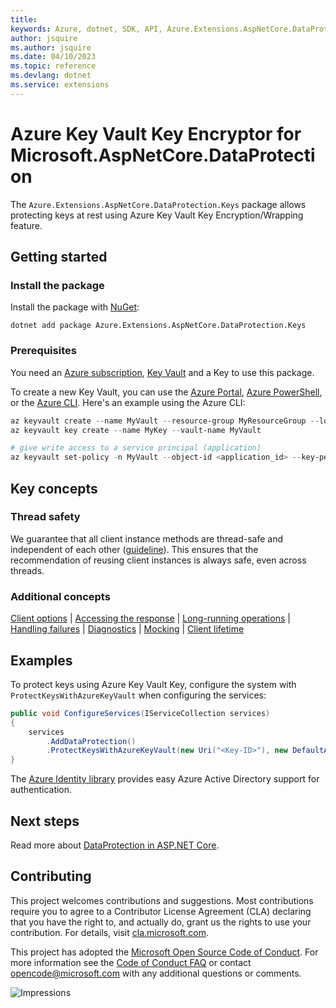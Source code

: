 ```yaml
---
title: 
keywords: Azure, dotnet, SDK, API, Azure.Extensions.AspNetCore.DataProtection.Keys, extensions
author: jsquire
ms.author: jsquire
ms.date: 04/10/2023
ms.topic: reference
ms.devlang: dotnet
ms.service: extensions
---
```

# Azure Key Vault Key Encryptor for Microsoft.AspNetCore.DataProtection

The `Azure.Extensions.AspNetCore.DataProtection.Keys` package allows protecting keys at rest using Azure Key Vault Key Encryption/Wrapping feature.

## Getting started

### Install the package

Install the package with [NuGet][nuget]:

```dotnetcli
dotnet add package Azure.Extensions.AspNetCore.DataProtection.Keys
```

### Prerequisites

You need an [Azure subscription][azure_sub],
[Key Vault][keyvault_doc] and a Key to use this package.

To create a new Key Vault, you can use the [Azure Portal][keyvault_create_portal],
[Azure PowerShell][keyvault_create_ps], or the [Azure CLI][keyvault_create_cli].
Here's an example using the Azure CLI:

```Powershell
az keyvault create --name MyVault --resource-group MyResourceGroup --location westus
az keyvault key create --name MyKey --vault-name MyVault

# give write access to a service principal (application)
az keyvault set-policy -n MyVault --object-id <application_id> --key-permissions get unwrapKey wrapKey
```

## Key concepts

### Thread safety
We guarantee that all client instance methods are thread-safe and independent of each other ([guideline](https://azure.github.io/azure-sdk/dotnet_introduction.html#dotnet-service-methods-thread-safety)). This ensures that the recommendation of reusing client instances is always safe, even across threads.

### Additional concepts
<!-- CLIENT COMMON BAR -->
[Client options](https://github.com/Azure/azure-sdk-for-net/blob/main/sdk/core/Azure.Core/README.md#configuring-service-clients-using-clientoptions) |
[Accessing the response](https://github.com/Azure/azure-sdk-for-net/blob/main/sdk/core/Azure.Core/README.md#accessing-http-response-details-using-responset) |
[Long-running operations](https://github.com/Azure/azure-sdk-for-net/blob/main/sdk/core/Azure.Core/README.md#consuming-long-running-operations-using-operationt) |
[Handling failures](https://github.com/Azure/azure-sdk-for-net/blob/main/sdk/core/Azure.Core/README.md#reporting-errors-requestfailedexception) |
[Diagnostics](https://github.com/Azure/azure-sdk-for-net/blob/main/sdk/core/Azure.Core/samples/Diagnostics.md) |
[Mocking](https://github.com/Azure/azure-sdk-for-net/blob/main/sdk/core/Azure.Core/README.md#mocking) |
[Client lifetime](https://devblogs.microsoft.com/azure-sdk/lifetime-management-and-thread-safety-guarantees-of-azure-sdk-net-clients/)
<!-- CLIENT COMMON BAR -->

## Examples

To protect keys using Azure Key Vault Key, configure the system with `ProtectKeysWithAzureKeyVault` when configuring the services:

```C# Snippet:ProtectKeysWithAzureKeyVault
public void ConfigureServices(IServiceCollection services)
{
    services
        .AddDataProtection()
        .ProtectKeysWithAzureKeyVault(new Uri("<Key-ID>"), new DefaultAzureCredential());
}
```

The [Azure Identity library][identity] provides easy Azure Active Directory support for authentication.

## Next steps

Read more about [DataProtection in ASP.NET Core][aspnetcore_dataprotection_doc].

## Contributing

This project welcomes contributions and suggestions.  Most contributions require
you to agree to a Contributor License Agreement (CLA) declaring that you have
the right to, and actually do, grant us the rights to use your contribution. For
details, visit [cla.microsoft.com][cla].

This project has adopted the [Microsoft Open Source Code of Conduct][coc].
For more information see the [Code of Conduct FAQ][coc_faq]
or contact [opencode@microsoft.com][coc_contact] with any
additional questions or comments.

![Impressions](https://azure-sdk-impressions.azurewebsites.net/api/impressions/azure-sdk-for-net%2Fsdk%2Fextensions%2FAzure.AspNetCore.Extensions.DataProtection.Keys%2FREADME.png)

<!-- LINKS -->
[source]: https://github.com/Azure/azure-sdk-for-net/tree/main/sdk/extensions/Azure.Extensions.AspNetCore.DataProtection.Keys/src
[package]: https://www.nuget.org/packages/Azure.Extensions.AspNetCore.DataProtection.Keys/
[docs]: /dotnet/api/Azure.Extensions.AspNetCore.DataProtection.Keys
[nuget]: https://www.nuget.org/packages/Azure.Extensions.AspNetCore.DataProtection.Keys
[keyvault_doc]: /azure/key-vault/general/overview
[keyvault_create_cli]: /azure/key-vault/quick-create-cli#create-a-key-vault
[keyvault_create_portal]: /azure/key-vault/quick-create-portal#create-a-vault
[keyvault_create_ps]: /azure/key-vault/quick-create-powershell#create-a-key-vault
[azure_cli]: /cli/azure
[azure_sub]: https://azure.microsoft.com/free/dotnet/
[identity]: https://github.com/Azure/azure-sdk-for-net/tree/main/sdk/identity/Azure.Identity/README.md
[aspnetcore_dataprotection_doc]: /aspnet/core/security/data-protection/introduction?view=aspnetcore-3.1
[RequestFailedException]: https://github.com/Azure/azure-sdk-for-net/tree/main/sdk/core/Azure.Core/src/RequestFailedException.cs
[error_codes]: /rest/api/storageservices/blob-service-error-codes
[samples]: samples/
[storage_contrib]: ../CONTRIBUTING.md
[cla]: https://cla.microsoft.com
[coc]: https://opensource.microsoft.com/codeofconduct/
[coc_faq]: https://opensource.microsoft.com/codeofconduct/faq/
[coc_contact]: mailto:opencode@microsoft.com

